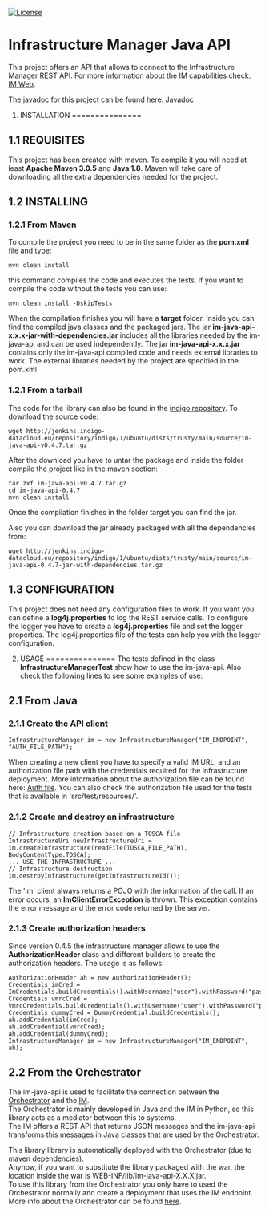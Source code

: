 [![License](https://img.shields.io/badge/license-Apache%202-blue.svg)](https://www.apache.org/licenses/LICENSE-2.0)

Infrastructure Manager Java API
===============
This project offers an API that allows to connect to the Infrastructure Manager REST API.
For more information about the IM capabilities check: [IM Web](http://www.grycap.upv.es/im).

The javadoc for this project can be found here: [Javadoc](http://indigo-dc.github.io/im-java-api/apidocs/)

1. INSTALLATION
===============

1.1 REQUISITES
--------------
This project has been created with maven.
To compile it you will need at least **Apache Maven 3.0.5** and **Java 1.8**.
Maven will take care of downloading all the extra dependencies needed for the project.

1.2 INSTALLING
--------------
### 1.2.1 From Maven
To compile the project you need to be in the same folder as the **pom.xml** file and type:
```
mvn clean install
```
this command compiles the code and executes the tests. If you want to compile the code without the tests you can use:
```
mvn clean install -DskipTests
```
When the compilation finishes you will have a **target** folder. Inside you can find the compiled java classes and the packaged jars. The jar **im-java-api-x.x.x-jar-with-dependencies.jar** includes all the libraries needed by the im-java-api and can be used independently. The jar **im-java-api-x.x.x.jar** contains only the im-java-api compiled code and needs external libraries to work. The external libraries needed by the project are specified in the pom.xml

### 1.2.1 From a tarball
The code for the library can also be found in the [indigo repository](http://jenkins.indigo-datacloud.eu/repository/indigo/1/ubuntu/dists/trusty/main/source/).
To download the source code:
```
wget http://jenkins.indigo-datacloud.eu/repository/indigo/1/ubuntu/dists/trusty/main/source/im-java-api-v0.4.7.tar.gz
```
After the download you have to untar the package and inside the folder compile the project like in the maven section:
```
tar zxf im-java-api-v0.4.7.tar.gz
cd im-java-api-0.4.7
mvn clean install
```
Once the compilation finishes in the folder target you can find the jar.

Also you can download the jar already packaged with all the dependencies from:
```
wget http://jenkins.indigo-datacloud.eu/repository/indigo/1/ubuntu/dists/trusty/main/source/im-java-api-0.4.7-jar-with-dependencies.tar.gz
```

1.3 CONFIGURATION
-----------------
This project does not need any configuration files to work.
If you want you can define a **log4j.properties** to log the REST service calls.
To configure the logger you have to create a **log4j.properties** file and set the logger properties.
The log4j.properties file of the tests can help you with the logger configuration.

2. USAGE
===============
The tests defined in the class **InfrastructureManagerTest** show how to use the im-java-api.
Also check the following lines to see some examples of use:

2.1 From Java
--------------
### 2.1.1 Create the API client
```
InfrastructureManager im = new InfrastructureManager("IM_ENDPOINT", "AUTH_FILE_PATH");
```
When creating a new client you have to specify a valid IM URL, and an authorization file path with the credentials required for the infrastructure deployment.
More information about the authorization file can be found here: [Auth file](http://imdocs.readthedocs.io/en/devel/client.html#authorization-file).
You can also check the authorization file used for the tests that is available in 'src/test/resources/'.

### 2.1.2 Create and destroy an infrastructure
```
// Infrastructure creation based on a TOSCA file
InfrastructureUri newInfrastructureUri = im.createInfrastructure(readFile(TOSCA_FILE_PATH), BodyContentType.TOSCA);
... USE THE INFRASTRUCTURE ...
// Infrastructure destruction
im.destroyInfrastructure(getInfrastructureId());
```
The 'im' client always returns a POJO with the information of the call. If an error occurs, an **ImClientErrorException** is thrown. This exception contains the error message and the error code returned by the server.

### 2.1.3 Create authorization headers
Since version 0.4.5 the infrastructure manager allows to use the **AuthorizationHeader** class and different builders to create the authorization headers.
The usage is as follows:
```
AuthorizationHeader ah = new AuthorizationHeader();
Credentials imCred = ImCredentials.buildCredentials().withUsername("user").withPassword("pass");
Credentials vmrcCred = VmrcCredentials.buildCredentials().withUsername("user").withPassword("pass").withHost("host");
Credentials dummyCred = DummyCredential.buildCredentials();
ah.addCredential(imCred);
ah.addCredential(vmrcCred);
ah.addCredential(dummyCred);
InfrastructureManager im = new InfrastructureManager("IM_ENDPOINT", ah);
```

2.2 From the Orchestrator
--------------
The im-java-api is used to facilitate the connection between the [Orchestrator](https://github.com/indigo-dc/orchestrator) and the [IM](https://github.com/indigo-dc/im).  
The Orchestrator is mainly developed in Java and the IM in Python, so this library acts as a mediator between this to systems.  
The IM offers a REST API that returns JSON messages and the im-java-api transforms this messages in Java classes that are used by the Orchestrator.

This library library is automatically deployed with the Orchestrator (due to maven dependencies).  
Anyhow, if you want to substitute the library packaged with the war, the location inside the war is WEB-INF/lib/im-java-api-X.X.X.jar.  
To use this library from the Orchestrator you only have to used the Orchestrator normally and create a deployment that uses the IM endpoint.  
More info about the Orchestrator can be found [here](http://indigo-dc.github.io/orchestrator/restdocs/).
